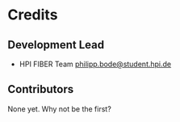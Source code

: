 # Credits

## Development Lead

* HPI FIBER Team <philipp.bode@student.hpi.de>

## Contributors

None yet. Why not be the first?
